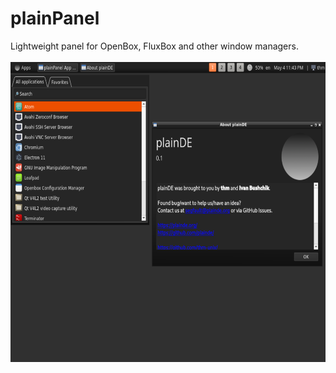 # plainPanel
Lightweight panel for OpenBox, FluxBox and other window managers.<br><br>
<img src="scr-0.1.png" width=640 height=480>
